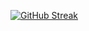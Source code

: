 [![GitHub Streak](https://streak-stats.demolab.com/?user=AmadeoGianini&theme=dark)](https://git.io/streak-stats)
